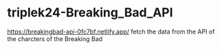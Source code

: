 # triplek24-Breaking_Bad_API
https://breakingbad-api-0fc7bf.netlify.app/
fetch the data from the API of the charcters of the Breaking Bad
